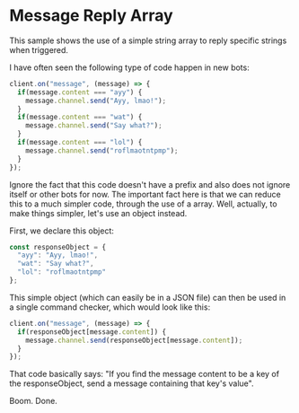 # Message Reply Array

This sample shows the use of a simple string array to reply specific strings when triggered.

I have often seen the following type of code happen in new bots:
```js
client.on("message", (message) => {
  if(message.content === "ayy") {
    message.channel.send("Ayy, lmao!");
  }
  if(message.content === "wat") {
    message.channel.send("Say what?");
  }
  if(message.content === "lol") {
    message.channel.send("roflmaotntpmp");
  }
});
```

Ignore the fact that this code doesn't have a prefix and also does not ignore itself or other bots for now. The important fact here is that we can reduce this to a much simpler code, through the use of a array. Well, actually, to make things simpler, let's use an object instead.

First, we declare this object:

```js
const responseObject = {
  "ayy": "Ayy, lmao!",
  "wat": "Say what?",
  "lol": "roflmaotntpmp"
};
```

This simple object \(which can easily be in a JSON file\) can then be used in a single command checker, which would look like this:

```js
client.on("message", (message) => {
  if(responseObject[message.content]) {
    message.channel.send(responseObject[message.content]);
  }
});
```

That code basically says: "If you find the message content to be a key of the responseObject, send a message containing that key's value".

Boom. Done.
